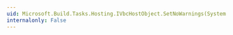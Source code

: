 ```yaml
---
uid: Microsoft.Build.Tasks.Hosting.IVbcHostObject.SetNoWarnings(System.Boolean)
internalonly: False
---
```


